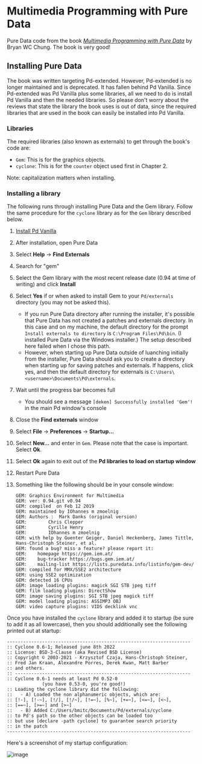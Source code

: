 # Multimedia Programming with Pure Data
Pure Data code from the book [_Multimedia Programming with Pure Data_](https://www.amazon.com/Multimedia-Programming-Pure-Bryan-Chung/dp/1782164642) by Bryan WC Chung. The book is very good!

## Installing Pure Data

The book was written targeting Pd-extended. However, Pd-extended is no longer maintained and is deprecated. It has fallen behind Pd Vanilla. Since Pd-extended was Pd Vanilla plus some libraries, all we need to do is install Pd Vanilla and then the needed libraries. So please don't worry about the reviews that state the library the book uses is out of data, since the required libraries that are used in the book can easily be installed into Pd Vanilla.

### Libraries

The required libraries (also known as externals) to get through the book's code are:

* `Gem`: This is for the graphics objects.
* `cyclone`: This is for the `counter` object used first in Chapter 2.

Note: capitalization matters when installing.

### Installing a library

The following runs through installing Pure Data and the Gem library. Follow the same procedure for the `cyclone` library as for the `Gem` library described below.

1. [Install Pd Vanilla](https://puredata.info/)
2. After installation, open Pure Data
3. Select **Help** -> **Find Externals**
4. Search for "gem"
5. Select the Gem library with the most recent release date (0.94 at time of writing) and click **Install**
6. Select **Yes** if or when asked to install Gem to your `Pd/externals` directory (you may not be asked this).
    * If you run Pure Data directory after running the installer, it's possible that Pure Data has not created a patches and externals directory. In this case and on my machine, the default directory for the prompt `Install externals to directory` is `C:\Program Files\Pd\bin`. (I installed Pure Data via the Windows installer.) The setup described here failed when I chose this path.
    * However, when starting up Pure Data outside of luanching initially from the installer, Pure Data should ask you to create a directory when starting up for saving patches and externals. If happens, click yes, and then the default directory for externals is `C:\Users\<username>\Documents\Pd\externals`.
7. Wait until the progress bar becomes full
    * You should see a message `[deken] Successfully installed 'Gem'!` in the main Pd window's console
9. Close the **Find externals** window
10. Select **File** -> **Preferences** -> **Startup...**
11. Select **New...** and enter in `Gem`. Please note that the case is important. Select **Ok**.
12. Select **Ok** again to exit out of the **Pd libraries to load on startup window**
13. Restart Pure Data
14. Something like the following should be in your console window:
    
    ```
    GEM: Graphics Environment for Multimedia
    GEM: ver: 0.94.git v0.94
    GEM: compiled  on Feb 12 2019
    GEM: maintained by IOhannes m zmoelnig
    GEM: Authors :	Mark Danks (original version)
    GEM:		Chris Clepper
    GEM:		Cyrille Henry
    GEM:		IOhannes m zmoelnig
    GEM: with help by Guenter Geiger, Daniel Heckenberg, James Tittle, Hans-Christoph Steiner, et al.
    GEM: found a bug? miss a feature? please report it:
    GEM: 	homepage https://gem.iem.at/
    GEM: 	bug-tracker https://bugs.gem.iem.at/
    GEM: 	mailing-list https://lists.puredata.info/listinfo/gem-dev/
    GEM: compiled for MMX/SSE2 architecture
    GEM: using SSE2 optimization
    GEM: detected 16 CPUs
    GEM: image loading plugins: magick SGI STB jpeg tiff
    GEM: film loading plugins: DirectShow
    GEM: image saving plugins: SGI STB jpeg magick tiff
    GEM: model loading plugins: ASSIMP3 OBJ
    GEM: video capture plugins: VIDS decklink vnc
    ```

Once you have installed the `cyclone` library and added it to startup (be sure to add it as all lowercase), then you should additionally see the following printed out at startup:

```
--------------------------------------------------------------------
:: Cyclone 0.6-1; Released june 8th 2022
:: License: BSD-3-Clause (aka Revised BSD License)
:: Copyright © 2003-2021 - Krzysztof Czaja, Hans-Christoph Steiner,
:: Fred Jan Kraan, Alexandre Porres, Derek Kwan, Matt Barber
:: and others.
:: -----------------------------------------------------------------
:: Cyclone 0.6-1 needs at least Pd 0.52-0
             (you have 0.53-0, you're good!)
:: Loading the cyclone library did the following:
::   - A) Loaded the non alphanumeric objects, which are:
:: [!-], [!-~], [!/], [!/~], [!=~], [%~], [+=~], [<=~], [<~],
:: [==~], [>=~] and [>~]
::   - B) Added C:/Users/bmitc/Documents/Pd/externals/cyclone
:: to Pd's path so the other objects can be loaded too
:: but use [declare -path cyclone] to guarantee search priority
:: in the patch
--------------------------------------------------------------------
```

Here's a screenshot of my startup configuration:

![image](https://user-images.githubusercontent.com/65685447/209909925-debed46f-42b8-42b3-a1f9-967417428196.png)
